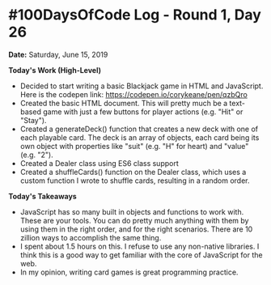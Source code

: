# #100DaysOfCode Log - Round 1, Day 26

**Date:** Saturday, June 15, 2019


**Today's Work (High-Level)**
- Decided to start writing a basic Blackjack game in HTML and JavaScript. Here is the codepen link: https://codepen.io/corykeane/pen/qzbQro
- Created the basic HTML document. This will pretty much be a text-based game with just a few buttons for player actions (e.g. "Hit" or "Stay").
- Created a generateDeck() function that creates a new deck with one of each playable card. The deck is an array of objects, each card being its own object with properties like "suit" (e.g. "H" for heart) and "value" (e.g. "2").
- Created a Dealer class using ES6 class support
- Created a shuffleCards() function on the Dealer class, which uses a custom function I wrote to shuffle cards, resulting in a random order.


**Today's Takeaways**
- JavaScript has so many built in objects and functions to work with. These are your tools. You can do pretty much anything with them by using them in the right order, and for the right scenarios. There are 10 zillion ways to accomplish the same thing.
- I spent about 1.5 hours on this. I refuse to use any non-native libraries. I think this is a good way to get familiar with the core of JavaScript for the web.
- In my opinion, writing card games is great programming practice.
